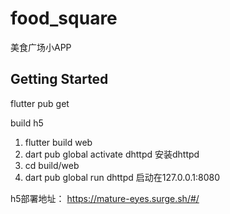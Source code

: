 # food_square

美食广场小APP

## Getting Started

flutter pub get


build h5
1. flutter build web
2. dart pub global activate dhttpd  安装dhttpd
3. cd build/web
4. dart pub global run dhttpd 启动在127.0.0.1:8080

h5部署地址： https://mature-eyes.surge.sh/#/
